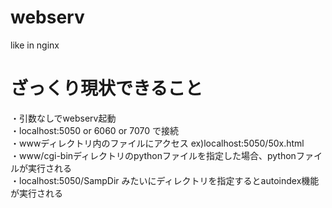# webserv
like in nginx

# ざっくり現状できること
・引数なしでwebserv起動  
・localhost:5050 or 6060 or 7070 で接続  
・wwwディレクトリ内のファイルにアクセス  ex)localhost:5050/50x.html  
・www/cgi-binディレクトリのpythonファイルを指定した場合、pythonファイルが実行される  
・localhost:5050/SampDir みたいにディレクトリを指定するとautoindex機能が実行される  
